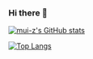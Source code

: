 ### Hi there 👋

<!--
**mui-z/mui-z** is a ✨ _special_ ✨ repository because its `README.md` (this file) appears on your GitHub profile.

Here are some ideas to get you started:

- 🔭 I’m currently working on ...
- 🌱 I’m currently learning ...
- 👯 I’m looking to collaborate on ...
- 🤔 I’m looking for help with ...
- 💬 Ask me about ...
- 📫 How to reach me: ...
- 😄 Pronouns: ...
- ⚡ Fun fact: ...
-->

[![mui-z's GitHub stats](https://github-readme-stats.vercel.app/api?username=mui-z&count_private=true&show_icons=true&theme=cobalt)](https://github.com/anuraghazra/github-readme-stats)  

[![Top Langs](https://github-readme-stats.vercel.app/api/top-langs/?username=mui-z&langs_count=8&layout=compact&theme=cobalt)](https://github.com/anuraghazra/github-readme-stats)
